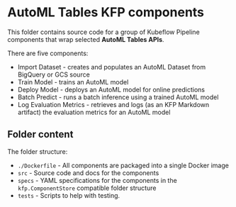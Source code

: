 # AutoML Tables KFP components

This folder contains source code for a group of Kubeflow Pipeline components that wrap selected **AutoML Tables APIs**.

There are five components:
- Import Dataset - creates and populates an AutoML Dataset from BigQuery or GCS source
- Train Model - trains an AutoML model
- Deploy Model - deploys an AutoML model for online predictions
- Batch Predict - runs a batch inference using a trained AutoML model
- Log Evaluation Metrics - retrieves and logs (as an KFP Markdown artifact) the  evaluation metrics for an AutoML model



## Folder content

The folder structure:
- `./Dockerfile` - All components are packaged into a single Docker image
- `src` - Source code and docs for the components
- `specs` - YAML specifications for the components in the `kfp.ComponentStore` compatible folder structure
- `tests` - Scripts to help with testing.
